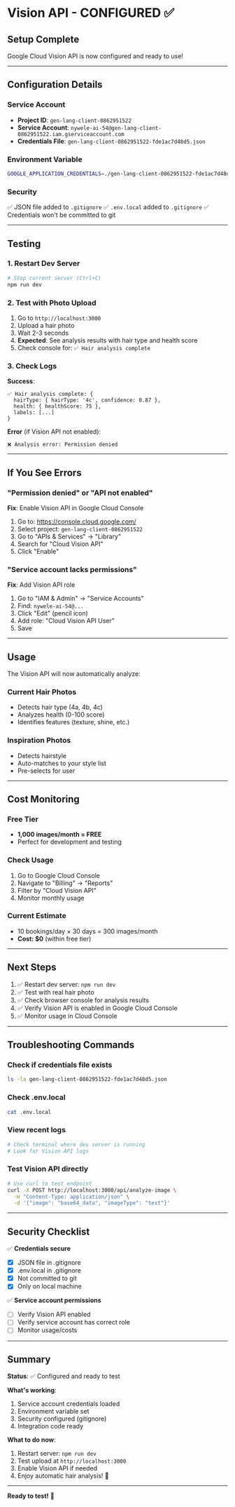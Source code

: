 # Vision API - CONFIGURED ✅

## Setup Complete

Google Cloud Vision API is now configured and ready to use!

---

## Configuration Details

### Service Account

- **Project ID**: `gen-lang-client-0862951522`
- **Service Account**: `nywele-ai-54@gen-lang-client-0862951522.iam.gserviceaccount.com`
- **Credentials File**: `gen-lang-client-0862951522-fde1ac7d48d5.json`

### Environment Variable

```bash
GOOGLE_APPLICATION_CREDENTIALS=./gen-lang-client-0862951522-fde1ac7d48d5.json
```

### Security

✅ JSON file added to `.gitignore`
✅ `.env.local` added to `.gitignore`
✅ Credentials won't be committed to git

---

## Testing

### 1. Restart Dev Server

```bash
# Stop current server (Ctrl+C)
npm run dev
```

### 2. Test with Photo Upload

1. Go to `http://localhost:3000`
2. Upload a hair photo
3. Wait 2-3 seconds
4. **Expected**: See analysis results with hair type and health score
5. Check console for: `✅ Hair analysis complete`

### 3. Check Logs

**Success**:

```
✅ Hair analysis complete: {
  hairType: { hairType: '4c', confidence: 0.87 },
  health: { healthScore: 75 },
  labels: [...]
}
```

**Error** (if Vision API not enabled):

```
❌ Analysis error: Permission denied
```

---

## If You See Errors

### "Permission denied" or "API not enabled"

**Fix**: Enable Vision API in Google Cloud Console

1. Go to: https://console.cloud.google.com/
2. Select project: `gen-lang-client-0862951522`
3. Go to "APIs & Services" → "Library"
4. Search for "Cloud Vision API"
5. Click "Enable"

### "Service account lacks permissions"

**Fix**: Add Vision API role

1. Go to "IAM & Admin" → "Service Accounts"
2. Find: `nywele-ai-54@...`
3. Click "Edit" (pencil icon)
4. Add role: "Cloud Vision API User"
5. Save

---

## Usage

The Vision API will now automatically analyze:

### Current Hair Photos

- Detects hair type (4a, 4b, 4c)
- Analyzes health (0-100 score)
- Identifies features (texture, shine, etc.)

### Inspiration Photos

- Detects hairstyle
- Auto-matches to your style list
- Pre-selects for user

---

## Cost Monitoring

### Free Tier

- **1,000 images/month = FREE**
- Perfect for development and testing

### Check Usage

1. Go to Google Cloud Console
2. Navigate to "Billing" → "Reports"
3. Filter by "Cloud Vision API"
4. Monitor monthly usage

### Current Estimate

- 10 bookings/day × 30 days = 300 images/month
- **Cost: $0** (within free tier)

---

## Next Steps

1. ✅ Restart dev server: `npm run dev`
2. ✅ Test with real hair photo
3. ✅ Check browser console for analysis results
4. ✅ Verify Vision API is enabled in Google Cloud Console
5. ✅ Monitor usage in Cloud Console

---

## Troubleshooting Commands

### Check if credentials file exists

```bash
ls -la gen-lang-client-0862951522-fde1ac7d48d5.json
```

### Check .env.local

```bash
cat .env.local
```

### View recent logs

```bash
# Check terminal where dev server is running
# Look for Vision API logs
```

### Test Vision API directly

```bash
# Use curl to test endpoint
curl -X POST http://localhost:3000/api/analyze-image \
  -H "Content-Type: application/json" \
  -d '{"image": "base64_data", "imageType": "test"}'
```

---

## Security Checklist

✅ **Credentials secure**

- [x] JSON file in .gitignore
- [x] .env.local in .gitignore
- [x] Not committed to git
- [x] Only on local machine

✅ **Service account permissions**

- [ ] Verify Vision API enabled
- [ ] Verify service account has correct role
- [ ] Monitor usage/costs

---

## Summary

**Status**: ✅ Configured and ready to test

**What's working**:

1. Service account credentials loaded
2. Environment variable set
3. Security configured (gitignore)
4. Integration code ready

**What to do now**:

1. Restart server: `npm run dev`
2. Test upload at `http://localhost:3000`
3. Enable Vision API if needed
4. Enjoy automatic hair analysis! 🎉

---

**Ready to test!** 🚀
